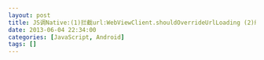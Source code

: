```yaml
---
layout: post
title: JS调Native:(1)拦截url:WebViewClient.shouldOverrideUrlLoading (2)绑定Java对象:WebView.addJavascriptInterface
date: 2013-06-04 22:34:00
categories: [JavaScript, Android]
tags: []
---
```

        